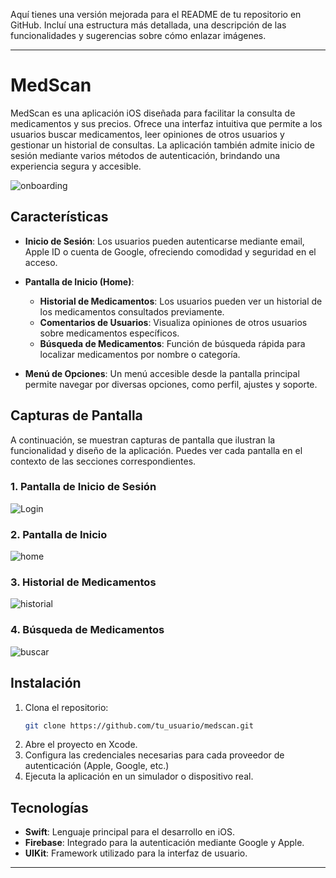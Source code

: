 Aquí tienes una versión mejorada para el README de tu repositorio en GitHub. Incluí una estructura más detallada, una descripción de las funcionalidades y sugerencias sobre cómo enlazar imágenes.

---

# MedScan

MedScan es una aplicación iOS diseñada para facilitar la consulta de medicamentos y sus precios. Ofrece una interfaz intuitiva que permite a los usuarios buscar medicamentos, leer opiniones de otros usuarios y gestionar un historial de consultas. La aplicación también admite inicio de sesión mediante varios métodos de autenticación, brindando una experiencia segura y accesible.

![onboarding](https://github.com/user-attachments/assets/b6683591-c767-4227-98d7-c0cf0f424855)

## Características

- **Inicio de Sesión**: Los usuarios pueden autenticarse mediante email, Apple ID o cuenta de Google, ofreciendo comodidad y seguridad en el acceso.
  
- **Pantalla de Inicio (Home)**:
  - **Historial de Medicamentos**: Los usuarios pueden ver un historial de los medicamentos consultados previamente.
  - **Comentarios de Usuarios**: Visualiza opiniones de otros usuarios sobre medicamentos específicos.
  - **Búsqueda de Medicamentos**: Función de búsqueda rápida para localizar medicamentos por nombre o categoría.

- **Menú de Opciones**: Un menú accesible desde la pantalla principal permite navegar por diversas opciones, como perfil, ajustes y soporte.

## Capturas de Pantalla

A continuación, se muestran capturas de pantalla que ilustran la funcionalidad y diseño de la aplicación. Puedes ver cada pantalla en el contexto de las secciones correspondientes.

### 1. Pantalla de Inicio de Sesión

![Login](https://github.com/user-attachments/assets/b1739729-5f80-4b9b-a7cb-c24883b26d5f)

### 2. Pantalla de Inicio

![home](https://github.com/user-attachments/assets/c63bb973-b6b5-4d32-ae9b-e249d2b84328)

### 3. Historial de Medicamentos

![historial](https://github.com/user-attachments/assets/6ef61290-1849-409b-9abd-d7deb4acf9a9)

### 4. Búsqueda de Medicamentos

![buscar](https://github.com/user-attachments/assets/43bc1559-8f95-457a-bbef-86948d2c41f9)

## Instalación

1. Clona el repositorio:
   ```bash
   git clone https://github.com/tu_usuario/medscan.git
   ```
2. Abre el proyecto en Xcode.
3. Configura las credenciales necesarias para cada proveedor de autenticación (Apple, Google, etc.)
4. Ejecuta la aplicación en un simulador o dispositivo real.

## Tecnologías

- **Swift**: Lenguaje principal para el desarrollo en iOS.
- **Firebase**: Integrado para la autenticación mediante Google y Apple.
- **UIKit**: Framework utilizado para la interfaz de usuario.

---
